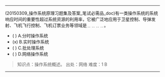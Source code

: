 ---
(20150309_操作系统原理习题集及答案_笔试必需品_doc)有一类操作系统的系统响应时间的重要性超过系统资源的利用率，它被广泛地应用于卫星控制、导弹发
射、飞机飞行控制、飞机订票业务等领域是﹎﹎﹎﹎。
- ( ) A.分时操作系统 
- (x) B.实时操作系统 
- ( ) C.批处理系统 
- ( ) D.网络操作系统

> 知识点：操作系统概述。
> 出处：网络
> 难度：1
> B

---